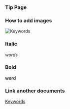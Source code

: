 ### Tip Page
### How to add images
![Keywords](/directory/image.png)
### Italic
*words*
### Bold
**word**
### Link another documents
[Keywords](/directory/document.md)
